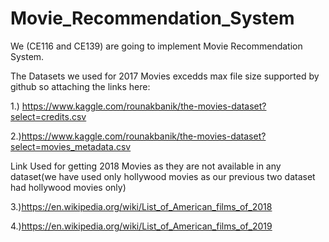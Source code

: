 # Movie_Recommendation_System
We (CE116 and CE139) are going to implement Movie Recommendation System.

The Datasets we used for 2017 Movies excedds max file size supported by github so attaching the links here:

1.) https://www.kaggle.com/rounakbanik/the-movies-dataset?select=credits.csv

2.)https://www.kaggle.com/rounakbanik/the-movies-dataset?select=movies_metadata.csv

Link Used for getting 2018 Movies as they are not available in any dataset(we have used only hollywood movies as our previous two dataset had hollywood movies only)

3.)https://en.wikipedia.org/wiki/List_of_American_films_of_2018

4.)https://en.wikipedia.org/wiki/List_of_American_films_of_2019
